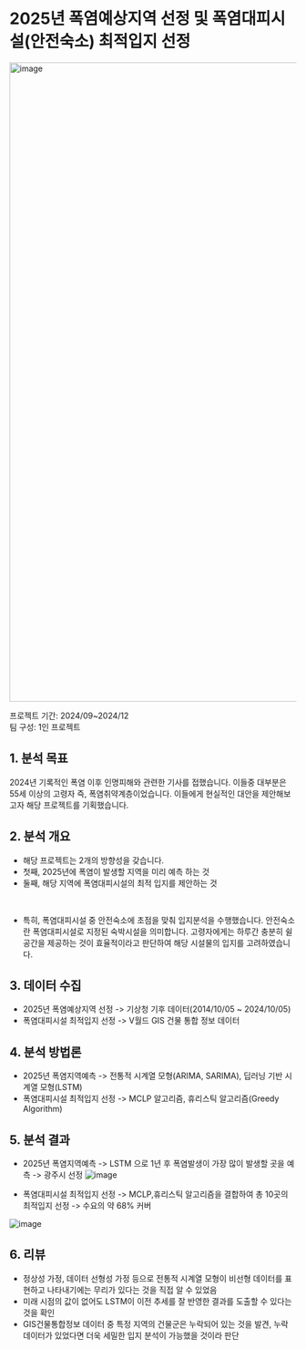 # 2025년 폭염예상지역 선정 및 폭염대피시설(안전숙소) 최적입지 선정
<img width="2005" height="1122" alt="image" src="https://github.com/user-attachments/assets/48c4482b-6728-435a-b7cc-ab2d2d90ad2e" />

프로젝트 기간: 2024/09~2024/12 <br> 
팀 구성: 1인 프로젝트

## 1. 분석 목표
2024년 기록적인 폭염 이후 인명피해와 관련한 기사를 접했습니다. 이들중 대부분은 55세 이상의 고령자 즉, 폭염취약계층이었습니다. 이들에게 현실적인 대안을 제안해보고자 해당 프로젝트를 기획했습니다.

## 2. 분석 개요
- 해당 프로젝트는 2개의 방향성을 갖습니다.
- 첫째, 2025년에 폭염이 발생할 지역을 미리 예측 하는 것
- 둘째, 해당 지역에 폭염대피시설의 최적 입지를 제안하는 것
<br>

- 특히, 폭염대피시설 중 안전숙소에 초점을 맞춰 입지분석을 수행했습니다. 안전숙소란 폭염대피시설로 지정된 숙박시설을 의미합니다. 고령자에게는 하루간 충분히 쉴 공간을 제공하는 것이 효율적이라고 판단하여 해당 시설물의 입지를 고려하였습니다.

## 3. 데이터 수집
- 2025년 폭염예상지역 선정 -> 기상청 기후 데이터(2014/10/05 ~ 2024/10/05)
- 폭염대피시설 최적입지 선정 -> V월드 GIS 건물 통합 정보 데이터

## 4. 분석 방법론
- 2025년 폭염지역예측 -> 전통적 시계열 모형(ARIMA, SARIMA), 딥러닝 기반 시계열 모형(LSTM)
- 폭염대피시설 최적입지 선정 -> MCLP 알고리즘, 휴리스틱 알고리즘(Greedy Algorithm)

## 5. 분석 결과
- 2025년 폭염지역예측 -> LSTM 으로 1년 후 폭염발생이 가장 많이 발생할 곳을 예측 -> 광주시 선정
![image](https://github.com/user-attachments/assets/c7ddfb46-fb7c-4cdd-94d4-80b8d6369d94)

- 폭염대피시설 최적입지 선정 -> MCLP,휴리스틱 알고리즘을 결합하여 총 10곳의 최적입지 선정 -> 수요의 약 68% 커버
  
![image](https://github.com/user-attachments/assets/100bdd83-d0cf-4e3f-829f-69afff0f0215)

## 6. 리뷰
- 정상성 가정, 데이터 선형성 가정 등으로 전통적 시계열 모형이 비선형 데이터를 표현하고 나타내기에는 무리가 있다는 것을 직접 알 수 있었음
- 미래 시점의 값이 없어도 LSTM이 이전 추세를 잘 반영한 결과를 도출할 수 있다는 것을 확인
- GIS건물통합정보 데이터 중 특정 지역의 건물군은 누락되어 있는 것을 발견, 누락 데이터가 있었다면 더욱 세밀한 입지 분석이 가능했을 것이라 판단
